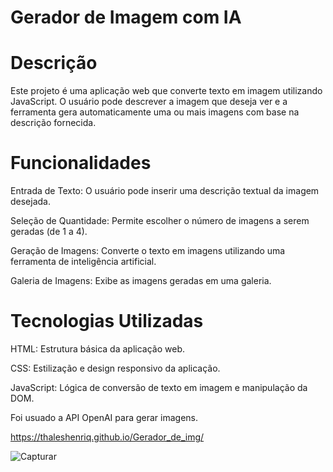 # Gerador de Imagem com IA
# Descrição
Este projeto é uma aplicação web que converte texto em imagem utilizando JavaScript. O usuário pode descrever a imagem que deseja ver e a ferramenta gera automaticamente uma ou mais imagens com base na descrição fornecida.

# Funcionalidades
Entrada de Texto: O usuário pode inserir uma descrição textual da imagem desejada.

Seleção de Quantidade: Permite escolher o número de imagens a serem geradas (de 1 a 4).

Geração de Imagens: Converte o texto em imagens utilizando uma ferramenta de inteligência artificial.

Galeria de Imagens: Exibe as imagens geradas em uma galeria.

# Tecnologias Utilizadas
HTML: Estrutura básica da aplicação web.

CSS: Estilização e design responsivo da aplicação.

JavaScript: Lógica de conversão de texto em imagem e manipulação da DOM.

Foi usuado a API OpenAI para gerar imagens.

 https://thaleshenriq.github.io/Gerador_de_img/


![Capturar](https://github.com/user-attachments/assets/72e867eb-4d52-4886-8270-b8b4e0e5daf0)
